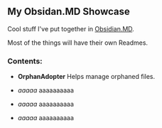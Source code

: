 ## My Obsidan.MD Showcase

Cool stuff I've put together in [Obsidian.MD](https://obsidian.md).

Most of the things will have their own Readmes.

### Contents:

- **OrphanAdopter**
Helps manage orphaned files.

- *aaaaa*
aaaaaaaaaa


- *aaaaa*
aaaaaaaaaa


- *aaaaa*
aaaaaaaaaa
